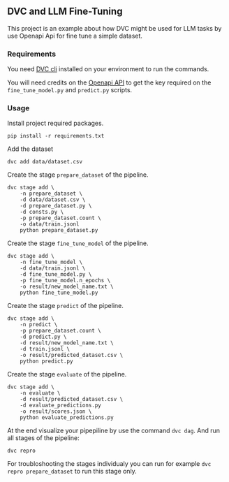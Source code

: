 ## DVC and LLM Fine-Tuning
This project is an example about how DVC might be used for LLM tasks by use Openapi Api for fine tune a simple dataset.

### Requirements

You need [DVC cli](https://dvc.org/doc/install) installed on your environment to run the commands.

You will need credits on the [Openapi API](https://openai.com/blog/openai-api) to get the key required on the `fine_tune_model.py` and `predict.py` scripts.


### Usage

Install project required packages.

```
pip install -r requirements.txt
```

Add the dataset

```
dvc add data/dataset.csv
```

Create the stage `prepare_dataset` of the pipeline.

```
dvc stage add \
    -n prepare_dataset \
    -d data/dataset.csv \
    -d prepare_dataset.py \
    -d consts.py \
    -p prepare_dataset.count \
    -o data/train.jsonl 
    python prepare_dataset.py
```

Create the stage `fine_tune_model` of the pipeline.

```
dvc stage add \
    -n fine_tune_model \
    -d data/train.jsonl \
    -d fine_tune_model.py \
    -p fine_tune_model.n_epochs \
    -o result/new_model_name.txt \
    python fine_tune_model.py
```
Create the stage `predict` of the pipeline.

```
dvc stage add \
    -n predict \
    -p prepare_dataset.count \
    -d predict.py \
    -d result/new_model_name.txt \
    -d train.jsonl \
    -o result/predicted_dataset.csv \
    python predict.py
```

Create the stage `evaluate` of the pipeline.

```
dvc stage add \
    -n evaluate \
    -d result/predicted_dataset.csv \
    -d evaluate_predictions.py
    -o result/scores.json \
    python evaluate_predictions.py
```

At the end visualize your pipepiline by use the command `dvc dag`. And run all stages of the pipeline:

```
dvc repro
```

For troubloshooting the stages individualy you can run for example `dvc repro prepare_dataset` to run this stage only.
